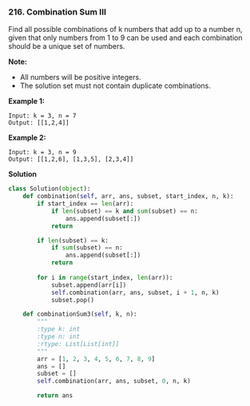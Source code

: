 ### 216. Combination Sum III

Find all possible combinations of k numbers that add up to a number n, given that only numbers from 1 to 9 can be used and each combination should be a unique set of numbers.

**Note:**
- All numbers will be positive integers.
- The solution set must not contain duplicate combinations.

**Example 1:**
```
Input: k = 3, n = 7
Output: [[1,2,4]]
```

**Example 2:**
```
Input: k = 3, n = 9
Output: [[1,2,6], [1,3,5], [2,3,4]]
```

**Solution**
```Python
class Solution(object):
    def combination(self, arr, ans, subset, start_index, n, k):
        if start_index == len(arr):
            if len(subset) == k and sum(subset) == n:
                ans.append(subset[:])
            return

        if len(subset) == k:
            if sum(subset) == n:
                ans.append(subset[:])
            return
        
        for i in range(start_index, len(arr)):
            subset.append(arr[i])
            self.combination(arr, ans, subset, i + 1, n, k)
            subset.pop()

    def combinationSum3(self, k, n):
        """
        :type k: int
        :type n: int
        :rtype: List[List[int]]
        """
        arr = [1, 2, 3, 4, 5, 6, 7, 8, 9]
        ans = []
        subset = []
        self.combination(arr, ans, subset, 0, n, k)

        return ans
```